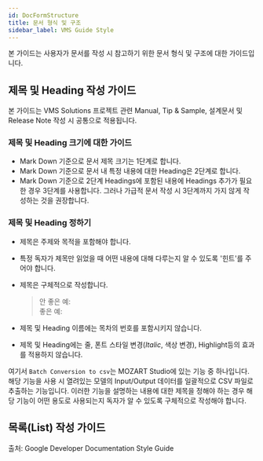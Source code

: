 ```yaml
---
id: DocFormStructure
title: 문서 형식 및 구조
sidebar_label: VMS Guide Style
---
```


본 가이드는 사용자가 문서를 작성 시 참고하기 위한 문서 형식 및 구조에 대한 가이드입니다. 

## 제목 및 Heading 작성 가이드 ## 

본 가이드는 VMS Solutions 프로젝트 관련 Manual, Tip & Sample, 설계문서 및 Release Note 작성 시 공통으로 적용됩니다. 

### 제목 및 Heading 크기에 대한 가이드 ###
- Mark Down 기준으로 문서 제목 크기는 1단계로 합니다. 
- Mark Down 기준으로 문서 내 특정 내용에 대한 Heading은 2단계로 합니다. 
- Mark Down 기준으로 2단계 Headings에 포함된 내용에 Headings 추가가 필요한 경우 3단계를 사용합니다. 그러나 가급적 문서 작성 시 3단계까지 가지 않게 작성하는 것을 권장합니다. 

### 제목 및 Heading 정하기 ### 
- 제목은 주제와 목적을 포함해야 합니다.
- 특정 독자가 제목만 읽었을 때 어떤 내용에 대해 다루는지 알 수 있도록 '힌트'를 주어야 합니다. 
- 제목은 구체적으로 작성합니다. 

    > 안 좋은 예:   
    > 좋은 예: 

- 제목 및 Heading 이름에는 목차의 번호를 포함시키지 않습니다. 
- 제목 및 Heading에는 줄, 폰트 스타일 변경(_Italic_, 색상 변경), Highlight등의 효과를 적용하지 않습니다. 

여기서 `Batch Conversion to csv`는 MOZART Studio에 있는 기능 중 하나입니다. 해당 기능을 사용 시 열려있는 모델의 Input/Output 데이터를 일괄적으로 CSV 파일로 추출하는 기능입니다. 이러한 기능을 설명하는 내용에 대한 제목을 정해야 하는 경우 해당 기능이 어떤 용도로 사용되는지 독자가 알 수 있도록 구체적으로 작성해야 합니다. 

## 목록(List) 작성 가이드 ## 


출처: Google Developer Documentation Style Guide
